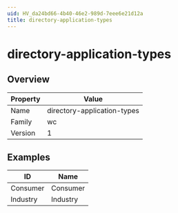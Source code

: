 ```yaml
---
uid: HV_da24bd66-4b40-46e2-989d-7eee6e21d12a
title: directory-application-types
---
```


# directory-application-types

## Overview

Property|Value
---|--- 
Name|directory-application-types 
Family|wc 
Version|1

## Examples

ID|Name
---|--- 
Consumer|Consumer 
Industry|Industry